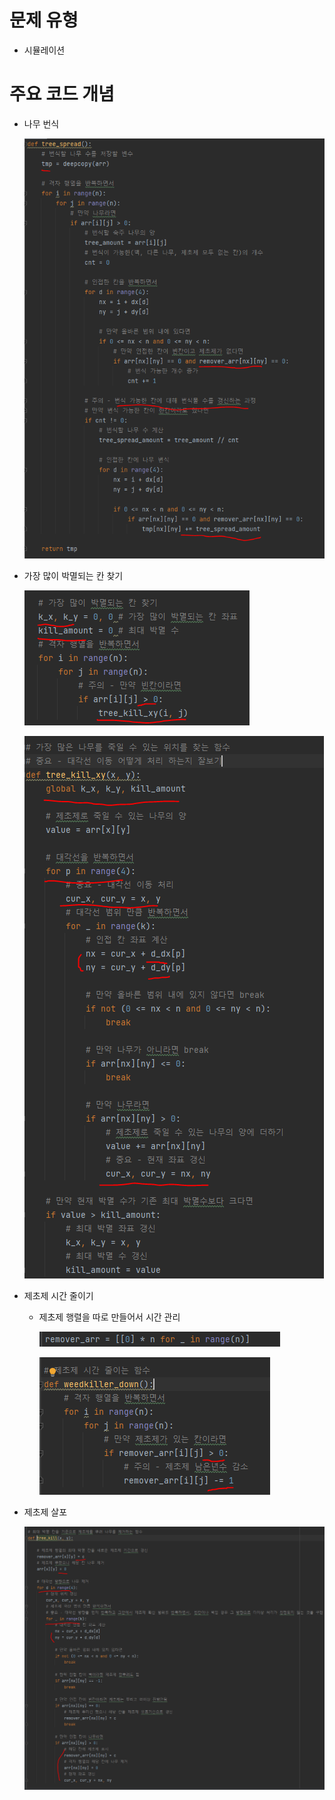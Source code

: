 # 문제 유형 
- 시뮬레이션 

# 주요 코드 개념
- 나무 번식
    
  ![img.png](../../이미지/나무박멸_1.png)

- 가장 많이 박멸되는 칸 찾기

  ![img_1.png](../../이미지/나무박멸_2.png)

  ![img_2.png](../../이미지/나무박멸_3.png)

- 제초제 시간 줄이기
  - 제초제 행렬을 따로 만들어서 시간 관리
  
    ![img_3.png](../../이미지/나무박멸_4.png)

    ![img_5.png](../../이미지/나무박멸_6.png)

- 제초제 살포

    ![img_6.png](../../이미지/나무박멸_7.png)